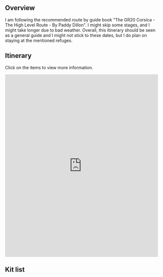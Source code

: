 ## Overview

I am following the recommended route by guide book "The GR20 Corsica - The High Level Route - By Paddy Dillon". I might skip some stages, and I might take longer due to bad weather. Overall, this itinerary should be seen as a general guide and I might not stick to these dates, but I do plan on staying at the mentioned refuges.

## Itinerary

Click on the items to view more information. 

<iframe src="https://calendar.google.com/calendar/embed?title=Corsia%20Hike&amp;showTitle=0&amp;showNav=0&amp;showDate=0&amp;showPrint=0&amp;showCalendars=0&amp;mode=AGENDA&amp;height=800&amp;wkst=2&amp;hl=en_GB&amp;bgcolor=%23FFFFFF&amp;src=asqneh1e8iokk96aag18hdqkek%40group.calendar.google.com&amp;color=%23333333&amp;ctz=Europe%2FMadrid" style="border-width:0" width="100%" height="600" frameborder="0" scrolling="no"></iframe>


## Kit list

<script src="https://lighterpack.com/e/fsjr50"></script><div id="fsjr50"></div>
